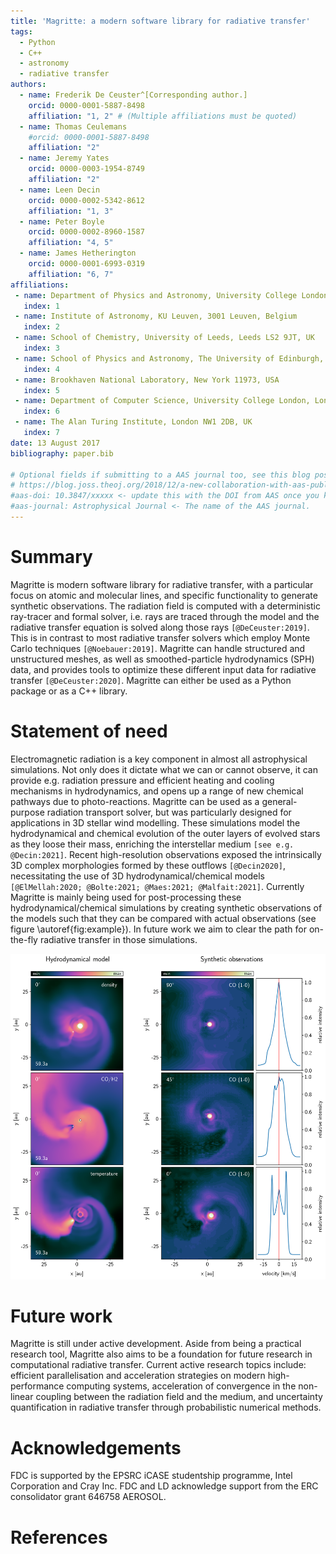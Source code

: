 ```yaml
---
title: 'Magritte: a modern software library for radiative transfer'
tags:
  - Python
  - C++
  - astronomy
  - radiative transfer
authors:
  - name: Frederik De Ceuster^[Corresponding author.]
    orcid: 0000-0001-5887-8498
    affiliation: "1, 2" # (Multiple affiliations must be quoted)
  - name: Thomas Ceulemans
    #orcid: 0000-0001-5887-8498
    affiliation: "2"
  - name: Jeremy Yates
    orcid: 0000-0003-1954-8749
    affiliation: "2"
  - name: Leen Decin
    orcid: 0000-0002-5342-8612
    affiliation: "1, 3"
  - name: Peter Boyle
    orcid: 0000-0002-8960-1587
    affiliation: "4, 5"
  - name: James Hetherington
    orcid: 0000-0001-6993-0319
    affiliation: "6, 7"
affiliations:
 - name: Department of Physics and Astronomy, University College London, London WC1E 6BT, UK
   index: 1
 - name: Institute of Astronomy, KU Leuven, 3001 Leuven, Belgium
   index: 2
 - name: School of Chemistry, University of Leeds, Leeds LS2 9JT, UK
   index: 3
 - name: School of Physics and Astronomy, The University of Edinburgh, Edinburgh EH9 3FD, UK
   index: 4
 - name: Brookhaven National Laboratory, New York 11973, USA
   index: 5
 - name: Department of Computer Science, University College London, London WC1E 6EA, UK
   index: 6
 - name: The Alan Turing Institute, London NW1 2DB, UK
   index: 7
date: 13 August 2017
bibliography: paper.bib

# Optional fields if submitting to a AAS journal too, see this blog post:
# https://blog.joss.theoj.org/2018/12/a-new-collaboration-with-aas-publishing
#aas-doi: 10.3847/xxxxx <- update this with the DOI from AAS once you know it.
#aas-journal: Astrophysical Journal <- The name of the AAS journal.
---
```



# Summary

Magritte is modern software library for radiative transfer, with a particular focus
on atomic and molecular lines, and specific functionality to generate synthetic
observations. The radiation field is computed with a deterministic ray-tracer and
formal solver, i.e. rays are traced through the model and the radiative transfer
equation is solved along those rays `[@DeCeuster:2019]`. This is in contrast to most
radiative transfer solvers which employ Monte Carlo techniques `[@Noebauer:2019]`.
Magritte can handle structured and unstructured meshes, as well as smoothed-particle
hydrodynamics (SPH) data, and provides tools to optimize these different input data
for radiative transfer `[@DeCeuster:2020]`. Magritte can either be used as a Python
package or as a C++ library.


# Statement of need

Electromagnetic radiation is a key component in almost all astrophysical simulations.
Not only does it dictate what we can or cannot observe, it can provide e.g. radiation
pressure and efficient heating and cooling mechanisms in hydrodynamics, and opens up
a range of new chemical pathways due to photo-reactions.
Magritte can be used as a general-purpose radiation transport solver, but was
particularly designed for applications in 3D stellar wind modelling. These simulations
model the hydrodynamical and chemical evolution of the outer layers of evolved stars
as they loose their mass, enriching the interstellar medium `[see e.g. @Decin:2021]`.
Recent high-resolution observations exposed the intrinsically 3D complex morphologies
formed by these outflows `[@Decin2020]`, necessitating the use of 3D hydrodynamical/chemical
models `[@ElMellah:2020; @Bolte:2021; @Maes:2021; @Malfait:2021]`.
Currently Magritte is mainly being used for post-processing these hydrodynamical/chemical
simulations by creating synthetic observations of the models such that they can be
compared with actual observations (see figure \autoref{fig:example}). In future work
we aim to clear the path for on-the-fly radiative transfer in those simulations.

![Example of synthetic observation made with Magritte at three different inclinations for a hydro-chemical model of an asymptotic giant branch (AGB) star, is it is perturbed by a companion. \label{fig:example}](example.png)


# Future work

Magritte is still under active development.
Aside from being a practical research tool, Magritte also aims to be a foundation 
for future research in computational radiative transfer. Current active research
topics include: efficient parallelisation and acceleration strategies on modern
high-performance computing systems, acceleration of convergence in the non-linear
coupling between the radiation field and the medium, and uncertainty quantification
in radiative transfer through probabilistic numerical methods.


# Acknowledgements

FDC is supported by the EPSRC iCASE studentship programme, Intel Corporation and Cray Inc.
FDC and LD acknowledge support from the ERC consolidator grant 646758 AEROSOL.

# References
